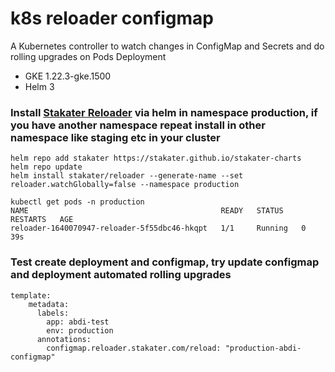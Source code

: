 # k8s reloader configmap
A Kubernetes controller to watch changes in ConfigMap and Secrets and do rolling upgrades on Pods Deployment
- GKE 1.22.3-gke.1500
- Helm 3

### Install [Stakater Reloader](https://github.com/stakater/Reloader) via helm in namespace production, if you have another namespace repeat install in other namespace like staging etc in your cluster
```
helm repo add stakater https://stakater.github.io/stakater-charts
helm repo update
helm install stakater/reloader --generate-name --set reloader.watchGlobally=false --namespace production

kubectl get pods -n production
NAME                                           READY   STATUS    RESTARTS   AGE
reloader-1640070947-reloader-5f55dbc46-hkqpt   1/1     Running   0          39s
```
### Test create deployment and configmap, try update configmap and deployment automated rolling upgrades
```
template:
    metadata:
      labels:
        app: abdi-test
        env: production 
      annotations:
        configmap.reloader.stakater.com/reload: "production-abdi-configmap"
```
